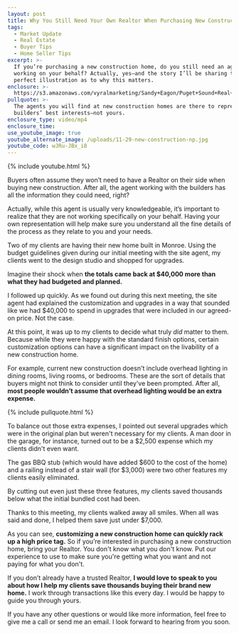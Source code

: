 ```yaml
---
layout: post
title: Why You Still Need Your Own Realtor When Purchasing New Construction
tags:
  - Market Update
  - Real Estate
  - Buyer Tips
  - Home Seller Tips
excerpt: >-
  If you’re purchasing a new construction home, do you still need an agent
  working on your behalf? Actually, yes—and the story I’ll be sharing today is a
  perfect illustration as to why this matters.
enclosure: >-
  https://s3.amazonaws.com/vyralmarketing/Sandy+Eagon/Puget+Sound+Real+Estate+Agent-+Dont+Buy+a+New+Construction+Home+Without+a+Realtor+(1).mp4
pullquote: >-
  The agents you will find at new construction homes are there to represent the
  builders’ best interests—not yours.
enclosure_type: video/mp4
enclosure_time:
use_youtube_image: true
youtube_alternate_image: /uploads/11-29-new-construction-np.jpg
youtube_code: wJRu-JBx_i8
---
```


{% include youtube.html %}

Buyers often assume they won’t need to have a Realtor on their side when buying new construction. After all, the agent working with the builders has all the information they could need, right?

Actually, while this agent is usually very knowledgeable, it’s important to realize that they are not working specifically on your behalf. Having your own representation will help make sure you understand all the fine details of the process as they relate to you and your needs.

Two of my clients are having their new home built in Monroe. Using the budget guidelines given during our initial meeting with the site agent, my clients went to the design studio and shopped for upgrades.

Imagine their shock when **the totals came back at $40,000 more than what they had budgeted and planned.**

I followed up quickly. As we found out during this next meeting, the site agent had explained the customization and upgrades in a way that sounded like we had $40,000 to spend in upgrades that were included in our agreed-on price. Not the case.

At this point, it was up to my clients to decide what truly *did* matter to them. Because while they were happy with the standard finish options, certain customization options can have a significant impact on the livability of a new construction home. &nbsp;

For example, current new construction doesn't include overhead lighting in dining rooms, living rooms, or bedrooms. These are the sort of details that buyers might not think to consider until they’ve been prompted. After all, **most people wouldn’t assume that overhead lighting would be an extra expense.**

{% include pullquote.html %}

To balance out those extra expenses, I pointed out several upgrades which were in the original plan but weren't necessary for my clients. A man door in the garage, for instance, turned out to be a $2,500 expense which my clients didn't even want.

The gas BBQ stub (which would have added $600 to the cost of the home) and a railing instead of a stair wall (for $3,000) were two other features my clients easily eliminated.

By cutting out even just these three features, my clients saved thousands below what the initial bundled cost had been.

Thanks to this meeting, my clients walked away all smiles. When all was said and done, I helped them save just under $7,000. &nbsp;

As you can see, **customizing a new construction home can quickly rack up a high price tag.** So if you’re interested in purchasing a new construction home, bring your Realtor. You don't know what you don't know. Put our experience to use to make sure you're getting what you want and not paying for what you don't.

If you don’t already have a trusted Realtor, **I would love to speak to you about how I help my clients save thousands buying their brand new home.** I work through transactions like this every day. I would be happy to guide you through yours.

If you have any other questions or would like more information, feel free to give me a call or send me an email. I look forward to hearing from you soon.